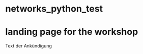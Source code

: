 # networks_python_test
<!DOCTYPE html>
<html>
<body>
<h1> landing page for the workshop</h1>
<p> Text der Ankündigung</p>
</body>
</html>
